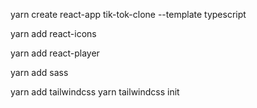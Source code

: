yarn create react-app tik-tok-clone --template typescript

yarn add react-icons

yarn add react-player

yarn add sass

yarn add tailwindcss
yarn tailwindcss init
